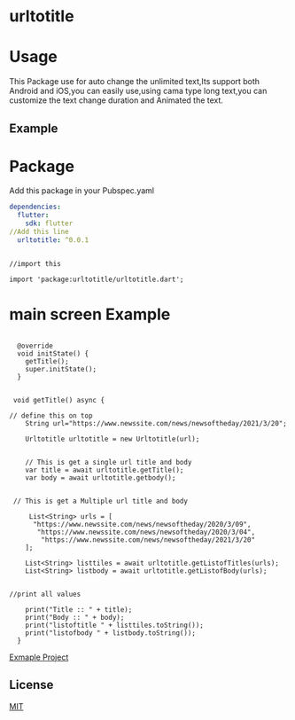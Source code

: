 # urltotitle

# Usage

This Package use for auto change the unlimited text,Its support both Android and iOS,you can easily use,using cama type long text,you can customize the text change duration and Animated the text.

## Example

# Package

Add this package in your Pubspec.yaml

```yaml
dependencies:
  flutter:
    sdk: flutter
//Add this line
  urltotitle: ^0.0.1
```

```flutter

//import this 

import 'package:urltotitle/urltotitle.dart';

```
 # main screen Example


```flutter

  @override
  void initState() {
    getTitle();
    super.initState();
  }

   
 void getTitle() async {

// define this on top 
    String url="https://www.newssite.com/news/newsoftheday/2021/3/20";

    Urltotitle urltotitle = new Urltotitle(url);


    // This is get a single url title and body 
    var title = await urltotitle.getTitle();
    var body = await urltotitle.getbody();


 // This is get a Multiple url title and body 

     List<String> urls = [
      "https://www.newssite.com/news/newsoftheday/2020/3/09",
       "https://www.newssite.com/news/newsoftheday/2020/3/04",
        "https://www.newssite.com/news/newsoftheday/2021/3/20"
    ];

    List<String> listtiles = await urltotitle.getListofTitles(urls);
    List<String> listbody = await urltotitle.getListofBody(urls);
    

//print all values 

    print("Title :: " + title);
    print("Body :: " + body);
    print("listoftitle " + listtiles.toString());
    print("listofbody " + listbody.toString());
  }

```

[Exmaple Project](https://github.com/pilojanmobile/urltotitleexmaple)

## License
[MIT](https://choosealicense.com/licenses/mit/)
